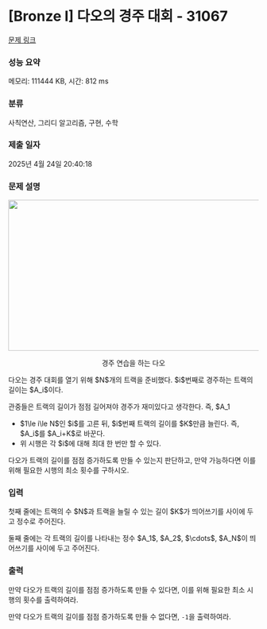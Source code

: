 # [Bronze I] 다오의 경주 대회 - 31067 

[문제 링크](https://www.acmicpc.net/problem/31067) 

### 성능 요약

메모리: 111444 KB, 시간: 812 ms

### 분류

사칙연산, 그리디 알고리즘, 구현, 수학

### 제출 일자

2025년 4월 24일 20:40:18

### 문제 설명

<p style="text-align: center;"><img alt="" src="" style="height: 304px; width: 540px;"></p>

<p style="text-align: center;">경주 연습을 하는 다오</p>

<p>다오는 경주 대회를 열기 위해 $N$개의 트랙을 준비했다. $i$번째로 경주하는 트랙의 길이는 $A_i$이다.</p>

<p>관중들은 트랙의 길이가 점점 길어져야 경주가 재미있다고 생각한다. 즉, $A_1<A_2<\cdots <A_N$인 경우 경주가 재미있다고 생각한다. 이를 위해 다오는 다음과 같은 시행을 0회 이상 할 수 있다.</p>

<ul>
	<li>$1\le i\le N$인 $i$를 고른 뒤, $i$번째 트랙의 길이를 $K$만큼 늘린다. 즉, $A_i$를 $A_i+K$로 바꾼다.</li>
	<li>위 시행은 각 $i$에 대해 최대 한 번만 할 수 있다.</li>
</ul>

<p>다오가 트랙의 길이를 점점 증가하도록 만들 수 있는지 판단하고, 만약 가능하다면 이를 위해 필요한 시행의 최소 횟수를 구하시오.</p>

### 입력 

 <p>첫째 줄에는 트랙의 수 $N$과 트랙을 늘릴 수 있는 길이 $K$가 띄어쓰기를 사이에 두고 정수로 주어진다.</p>

<p>둘째 줄에는 각 트랙의 길이를 나타내는 정수 $A_1$, $A_2$, $\cdots$, $A_N$이 띄어쓰기를 사이에 두고 주어진다.</p>

### 출력 

 <p>만약 다오가 트랙의 길이를 점점 증가하도록 만들 수 있다면, 이를 위해 필요한 최소 시행의 횟수를 출력하여라.</p>

<p>만약 다오가 트랙의 길이를 점점 증가하도록 만들 수 없다면, <code>-1</code>을 출력하여라.</p>

